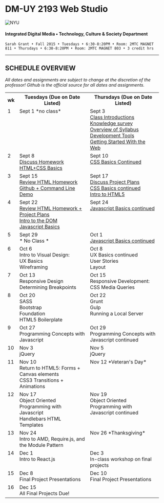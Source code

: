 # DM-UY 2193 Web Studio

![NYU](http://ws2.polishedsolid.com/de/nyu_soe_logo.png)
#### Integrated Digital Media • Technology, Culture & Society Department

    Sarah Grant • Fall 2015 • Tuesdays • 6:30-8:20PM • Room: 2MTC MAGNET 811 • Thursdays • 6:30-8:20PM • Room: 2MTC MAGNET 803 • 3 credit hrs

---

## SCHEDULE OVERVIEW

*All dates and assignments are subject to change at the discretion of the professor! Github is the official source for all dates and assignments.*

<table>
    <tr>
        <th width="2%">wk</th>
        <th width="49%">Tuesdays (Due on Date Listed)</th>
        <th width="49%">Thursdays (Due on Date Listed)</th>
    </tr>
    <tr>
        <td valign="top">1</td>
        <td valign="top">Sept 1 *no class*<br/></td>
        <td valign="top">Sept 3<br/><a href="weekly_detail/ws1fa15_weekly_detail_wk1_sept3.md">Class Introductions<br/>Knowledge survey<br/>Overview of Syllabus<br/>Development Tools<br/>Getting Started With the Web</a></td>
    </tr>
    <tr>
        <td valign="top">2</td>
        <td valign="top">Sept 8<br/><a href="weekly_detail/ws1fa15_weekly_detail_wk2_sept8.md">Discuss Homework<br>HTML+CSS Basics</a></td>
        <td valign="top">Sept 10<br/><a href="weekly_detail/ws1fa15_weekly_detail_wk2_sept8.md">CSS Basics Continued</a></td>
    </tr>
    <tr>
        <td valign="top">3</td>
        <td valign="top">Sept 15<br/><a href="weekly_detail/ws1fa15_weekly_detail_wk3_sept15.md">Review HTML Homework<br/>Github + Command Line Demo</a></td>
        <td valign="top">Sept 17<br/><a href="weekly_detail/ws1fa15_weekly_detail_wk3_sept15.md">Discuss Project Plans<br/>CSS Basics continued<br/>Intro to HTML5</a></td>
    </tr>
    <tr>
        <td valign="top">4</td>
        <td valign="top">Sept 22<br/><a href="weekly_detail/ws1fa15_weekly_detail_wk4_sept22.md">Review HTML Homework + Project Plans<br/>Intro to the DOM<br/>Javascript Basics</a></td>
        <td valign="top">Sept 24<br/><a href="weekly_detail/ws1fa15_weekly_detail_wk4_sept22.md">Javascript Basics continued</a></td>
    </tr>
    <tr>
        <td valign="top">5</td>
        <td valign="top">Sept 29<br/>* No Class *</td>
        <td valign="top">Oct 1<br/><a href="weekly_detail/ws1fa15_weekly_detail_wk5_sept29.md">Javascript Basics continued</a></td>
    </tr>
    <tr>
        <td valign="top">6</td>
        <td valign="top">Oct 6<br/>Intro to Visual Design:<br/>UX Basics<br/>Wireframing<a href="weekly_detail/ws1fa15_weekly_detail_wk6_oct6.md"></a></td>
        <td valign="top">Oct 8<br/>UX Basics continued<br/>User Stories<br/>Layout<a href="weekly_detail/ws1fa15_weekly_detail_wk6_oct6.md"></a></td>
    </tr>
    <!-- <tr>
        <td valign="top">6</td>
        <td valign="top">Oct 6<br/>Intro to Visual Design:<br/>Color Theory<br/>Typography<br/>Layout<a href="weekly_detail/ws1fa15_weekly_detail_wk6_oct6.md"></a></td>
        <td valign="top">Oct 8<br/>Intro to Visual Design Continued:<br/>Color Theory<br/>Typography<br/>Layout<a href="weekly_detail/ws1fa15_weekly_detail_wk6_oct6.md"></a></td>
    </tr> -->
    <tr>
        <td valign="top">7</td>
        <td valign="top">Oct 13<br/>Responsive Design<br/>Determining Breakpoints<a href="weekly_detail/ws1fa15_weekly_detail_wk7_oct13.md"></a></td>
        <td valign="top">Oct 15<br/>Responsive Development:<br/>CSS Media Queries</br><a href="weekly_detail/ws1fa15_weekly_detail_wk7_oct13.md"></a></td>
    </tr>
    <tr>
        <td valign="top">8</td>
        <td valign="top">Oct 20<br/>SASS<br/>Bootstrap<br/>Foundation<br/>HTML5 Boilerplate<a href="weekly_detail/ws1fa15_weekly_detail_wk8_oct20.md"></a></td>
        <td valign="top">Oct 22<br/>Grunt<br/>Gulp<br/>Running a Local Server<a href="weekly_detail/ws1fa15_weekly_detail_wk8_oct20.md"></a></td>
    </tr>
    <tr>
        <td valign="top">9</td>
        <td valign="top">Oct 27<br/>Programming Concepts with Javascript<a href="weekly_detail/ws1fa15_weekly_detail_wk9_oct27.md"></a></td>
        <td valign="top">Oct 29<br/>Programming Concepts with Javascript continued<a href="weekly_detail/ws1fa15_weekly_detail_wk9_oct27.md"></a></td>
    </tr>
    <tr>
        <td valign="top">10</td>
        <td valign="top">Nov 3<br/>jQuery<a href="weekly_detail/ws1fa15_weekly_detail_wk10_nov3.md"></a></td>
        <td valign="top">Nov 5<br/>jQuery<a href="weekly_detail/ws1fa15_weekly_detail_wk10_nov3.md"></a></td>
    </tr>
    <tr>
        <td valign="top">11</td>
        <td valign="top">Nov 10<br>Return to HTML5: Forms + Canvas elements<br/>CSS3 Transitions + Animations<a href="weekly_detail/ws1fa15_weekly_detail_wk11_nov10.md"></a></td>
        <td valign="top">Nov 12 *Veteran's Day*</td>
    </tr>
    <tr>
        <td valign="top">12</td>
        <td valign="top">Nov 17<br>Object Oriented Programming with Javascript<br/>Handlebars HTML Templates<a href="weekly_detail/ws1fa15_weekly_detail_wk12_nov17.md"></a></td>
        <td valign="top">Nov 19<br>Object Oriented Programming with Javascript continued<a href="weekly_detail/ws1fa15_weekly_detail_wk12_nov17.md"></a></td>
    </tr>
    <tr>
        <td valign="top">13</td>
        <td valign="top">Nov 24<br>Intro to AMD, Require.js, and the Module Pattern<a href="weekly_detail/ws1fa15_weekly_detail_wk13_nov24.md"></a></td>
        <td valign="top">Nov 26 *Thanksgiving*</td>
    </tr>
    <tr>
        <td valign="top">14</td>
        <td valign="top">Dec 1<br>Intro to React.js<a href="weekly_detail/ws1fa15_weekly_detail_wk14_dec1.md"></a></td>
        <td valign="top">Dec 3<br>In-class workshop on final projects<a href="weekly_detail/ws1fa15_weekly_detail_wk14_dec1.md"></a></td>
    </tr>
    <tr>
        <td valign="top">15</td>
        <td valign="top">Dec 8<br>Final Project Presentations<a href="weekly_detail/ws1fa15_weekly_detail_wk15_dec8.md"></a></td>
        <td valign="top">Dec 10<br>Final Project Presentations<a href="weekly_detail/ws1fa15_weekly_detail_wk15_dec8.md"></a></td>
    </tr>
    <tr>
        <td valign="top">16</td>
        <td valign="top">Dec 15<br>All Final Projects Due!<a href="weekly_detail/ws1fa15_weekly_detail_wk16_dec15.md"></a></td>
        <td valign="top"></td>
    </tr>
</table>
